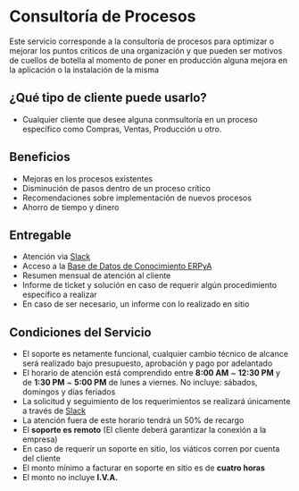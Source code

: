 
# Consultoría de Procesos
Este servicio corresponde a la consultoría de procesos para optimizar o mejorar los puntos críticos de una organización y que pueden ser motivos de cuellos de botella al momento de poner en producción alguna mejora en la aplicación o la instalación de la misma

## ¿Qué tipo de cliente puede usarlo?
- Cualquier cliente que desee alguna conmsultoría en un proceso específico como Compras, Ventas, Producción u otro.

## Beneficios
- Mejoras en los procesos existentes
- Disminución de pasos dentro de un proceso crítico
- Recomendaciones sobre implementación de nuevos procesos
- Ahorro de tiempo y dinero

## Entregable
- Atención via [Slack](https://erpya.slack.com/)
- Acceso a la [Base de Datos de Conocimiento ERPyA](https://stackoverflow.com/c/erpya-customers/questions)
- Resumen mensual de atención al cliente
- Informe de ticket y solución en caso de requerir algún procedimiento específico a realizar
- En caso de ser necesario, un informe con lo realizado en sitio

## Condiciones del Servicio
- El soporte es netamente funcional, cualquier cambio técnico de alcance será realizado bajo presupuesto, aprobación y pago por adelantado
- El horario de atención está comprendido entre **8:00 AM** ~ **12:30 PM** y de **1:30 PM** ~ **5:00 PM** de lunes a viernes. No incluye: sábados, domingos y días feriados
- La solicitud y seguimiento de los requerimientos se realizará únicamente a través de [Slack](https://erpya.slack.com/)
- La atención fuera de este horario tendrá un 50% de recargo
- El **soporte es remoto** (El cliente deberá garantizar la conexión a la empresa)
- En caso de requerir un soporte en sitio, los viáticos corren por cuenta del cliente
- El monto mínimo a facturar en soporte en sitio es de **cuatro horas**
- El monto no incluye **I.V.A.**
